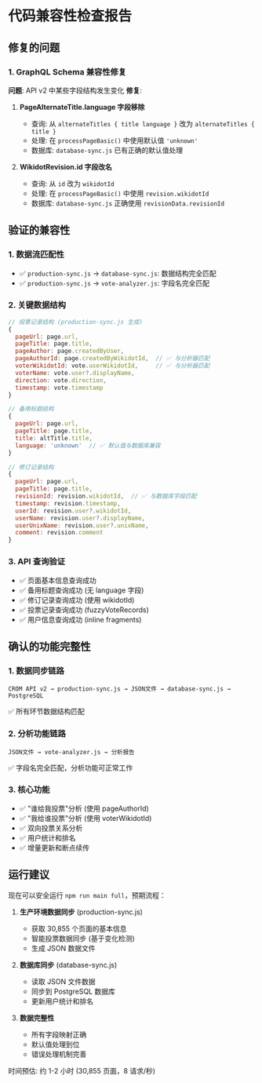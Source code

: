 # 代码兼容性检查报告

## 修复的问题

### 1. GraphQL Schema 兼容性修复

**问题**: API v2 中某些字段结构发生变化
**修复**:

1. **PageAlternateTitle.language 字段移除**
   - 查询: 从 `alternateTitles { title language }` 改为 `alternateTitles { title }`
   - 处理: 在 `processPageBasic()` 中使用默认值 `'unknown'`
   - 数据库: `database-sync.js` 已有正确的默认值处理

2. **WikidotRevision.id 字段改名**
   - 查询: 从 `id` 改为 `wikidotId`
   - 处理: 在 `processPageBasic()` 中使用 `revision.wikidotId`
   - 数据库: `database-sync.js` 正确使用 `revisionData.revisionId`

## 验证的兼容性

### 1. 数据流匹配性
- ✅ `production-sync.js` → `database-sync.js`: 数据结构完全匹配
- ✅ `production-sync.js` → `vote-analyzer.js`: 字段名完全匹配

### 2. 关键数据结构
```javascript
// 投票记录结构 (production-sync.js 生成)
{
  pageUrl: page.url,
  pageTitle: page.title,
  pageAuthor: page.createdByUser,
  pageAuthorId: page.createdByWikidotId,  // ✅ 与分析器匹配
  voterWikidotId: vote.userWikidotId,     // ✅ 与分析器匹配
  voterName: vote.user?.displayName,
  direction: vote.direction,
  timestamp: vote.timestamp
}

// 备用标题结构
{
  pageUrl: page.url,
  pageTitle: page.title,
  title: altTitle.title,
  language: 'unknown'  // ✅ 默认值与数据库兼容
}

// 修订记录结构
{
  pageUrl: page.url,
  pageTitle: page.title,
  revisionId: revision.wikidotId,  // ✅ 与数据库字段匹配
  timestamp: revision.timestamp,
  userId: revision.user?.wikidotId,
  userName: revision.user?.displayName,
  userUnixName: revision.user?.unixName,
  comment: revision.comment
}
```

### 3. API 查询验证
- ✅ 页面基本信息查询成功
- ✅ 备用标题查询成功 (无 language 字段)
- ✅ 修订记录查询成功 (使用 wikidotId)
- ✅ 投票记录查询成功 (fuzzyVoteRecords)
- ✅ 用户信息查询成功 (inline fragments)

## 确认的功能完整性

### 1. 数据同步链路
```
CROM API v2 → production-sync.js → JSON文件 → database-sync.js → PostgreSQL
```
✅ 所有环节数据结构匹配

### 2. 分析功能链路
```
JSON文件 → vote-analyzer.js → 分析报告
```
✅ 字段名完全匹配，分析功能可正常工作

### 3. 核心功能
- ✅ "谁给我投票"分析 (使用 pageAuthorId)
- ✅ "我给谁投票"分析 (使用 voterWikidotId) 
- ✅ 双向投票关系分析
- ✅ 用户统计和排名
- ✅ 增量更新和断点续传

## 运行建议

现在可以安全运行 `npm run main full`，预期流程：

1. **生产环境数据同步** (production-sync.js)
   - 获取 30,855 个页面的基本信息
   - 智能投票数据同步 (基于变化检测)
   - 生成 JSON 数据文件

2. **数据库同步** (database-sync.js)
   - 读取 JSON 文件数据
   - 同步到 PostgreSQL 数据库
   - 更新用户统计和排名

3. **数据完整性**
   - 所有字段映射正确
   - 默认值处理到位
   - 错误处理机制完善

时间预估: 约 1-2 小时 (30,855 页面，8 请求/秒)